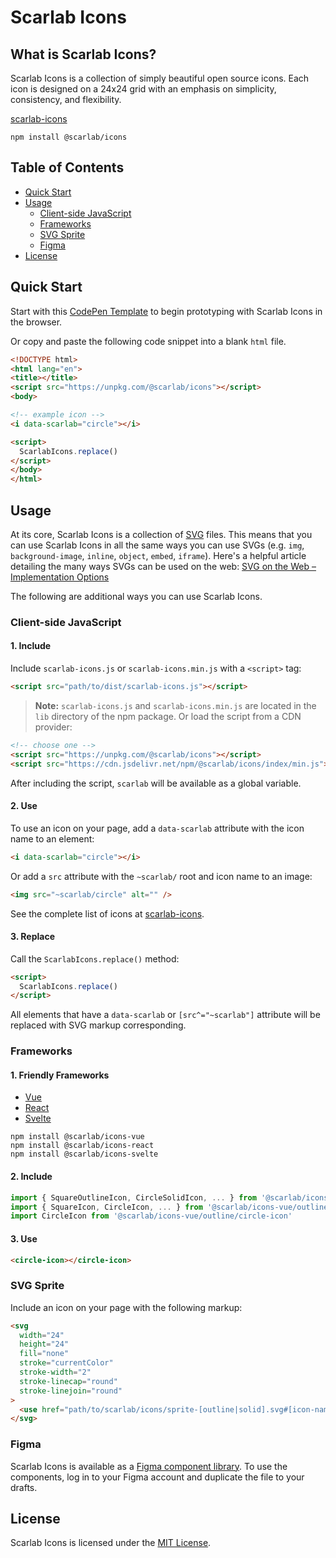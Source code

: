 # Scarlab Icons

## What is Scarlab Icons?

Scarlab Icons is a collection of simply beautiful open source icons. Each icon is designed on a 24x24 grid with an emphasis on simplicity, consistency, and flexibility.

[scarlab-icons](http://scarlab-icons.la-moore.ru/)

```shell
npm install @scarlab/icons
```

## Table of Contents

* [Quick Start](#quick-start)
* [Usage](#usage)
    * [Client-side JavaScript](#client-side-javascript)
    * [Frameworks](#frameworks)
    * [SVG Sprite](#svg-sprite)
    * [Figma](#figma)
* [License](#license)

## Quick Start

Start with this [CodePen Template](https://codepen.io/pen?template=GRMNEPL) to begin prototyping with Scarlab Icons in the browser.

Or copy and paste the following code snippet into a blank `html` file.

```html
<!DOCTYPE html>
<html lang="en">
<title></title>
<script src="https://unpkg.com/@scarlab/icons"></script>
<body>

<!-- example icon -->
<i data-scarlab="circle"></i>

<script>
  ScarlabIcons.replace()
</script>
</body>
</html>
```


## Usage

At its core, Scarlab Icons is a collection of [SVG](https://svgontheweb.com/#svg) files.
This means that you can use Scarlab Icons in all the same ways you can use SVGs
(e.g. `img`, `background-image`, `inline`, `object`, `embed`, `iframe`).
Here's a helpful article detailing the many ways SVGs can be used
on the web: [SVG on the Web – Implementation Options](https://svgontheweb.com/#implementation)

The following are additional ways you can use Scarlab Icons.

### Client-side JavaScript

#### 1. Include

Include `scarlab-icons.js` or `scarlab-icons.min.js` with a `<script>` tag:

```html
<script src="path/to/dist/scarlab-icons.js"></script>
```

> **Note:** `scarlab-icons.js` and `scarlab-icons.min.js` are located in the `lib` directory of the npm package.
Or load the script from a CDN provider:

```html
<!-- choose one -->
<script src="https://unpkg.com/@scarlab/icons"></script>
<script src="https://cdn.jsdelivr.net/npm/@scarlab/icons/index/min.js"></script>
```

After including the script, `scarlab` will be available as a global variable.

#### 2. Use

To use an icon on your page, add a `data-scarlab` attribute with the icon name to an element:

```html
<i data-scarlab="circle"></i>
```

Or add a `src` attribute with the `~scarlab/` root and icon name to an image:

```html
<img src="~scarlab/circle" alt="" />
```

See the complete list of icons at [scarlab-icons](http://scarlab-icons.la-moore.ru).

#### 3. Replace

Call the `ScarlabIcons.replace()` method:

```html
<script>
  ScarlabIcons.replace()
</script>
```

All elements that have a `data-scarlab` or `[src^="~scarlab"]` attribute will be replaced with
SVG markup corresponding.

### Frameworks

#### 1. Friendly Frameworks

* [Vue](https://vuejs.org)
* [React](https://reactjs.org)
* [Svelte](https://svelte.dev)

```shell
npm install @scarlab/icons-vue
npm install @scarlab/icons-react
npm install @scarlab/icons-svelte
```

#### 2. Include

```js
import { SquareOutlineIcon, CircleSolidIcon, ... } from '@scarlab/icons-vue'
import { SquareIcon, CircleIcon, ... } from '@scarlab/icons-vue/outline'
import CircleIcon from '@scarlab/icons-vue/outline/circle-icon'
```

#### 3. Use

```html
<circle-icon></circle-icon> 
```


### SVG Sprite

Include an icon on your page with the following markup:

```html
<svg
  width="24"
  height="24"
  fill="none"
  stroke="currentColor"
  stroke-width="2"
  stroke-linecap="round"
  stroke-linejoin="round"
>
  <use href="path/to/scarlab/icons/sprite-[outline|solid].svg#[icon-name]"/>
</svg>
```


### Figma

Scarlab Icons is available as a [Figma component library](https://www.figma.com/community/file/1051907827478622063/Scarab-Icons). To use the components, log in to your Figma account and duplicate the file to your drafts.


## License

Scarlab Icons is licensed under the [MIT License](https://github.com/la-moore/scarlab-icons/blob/master/LICENSE).
